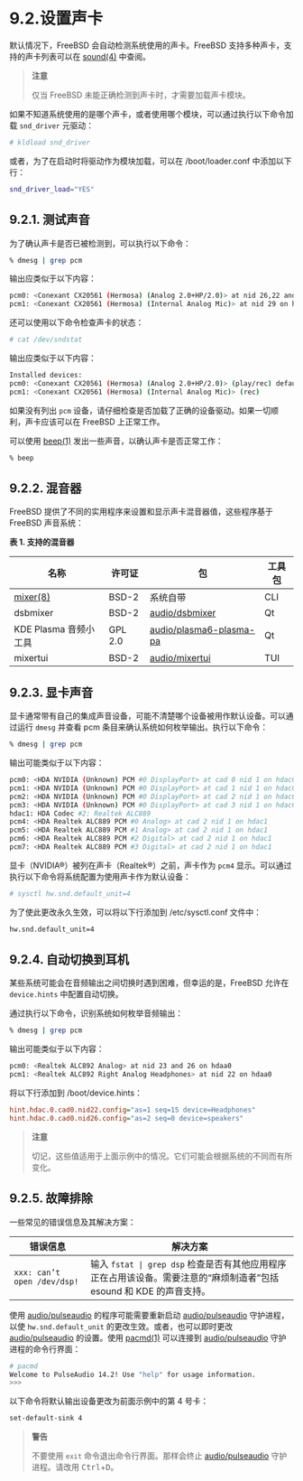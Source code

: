 # 9.2.设置声卡

默认情况下，FreeBSD 会自动检测系统使用的声卡。FreeBSD 支持多种声卡，支持的声卡列表可以在 [sound(4)](https://man.freebsd.org/cgi/man.cgi?query=sound&sektion=4&format=html) 中查阅。

>**注意**
>
>仅当 FreeBSD 未能正确检测到声卡时，才需要加载声卡模块。

如果不知道系统使用的是哪个声卡，或者使用哪个模块，可以通过执行以下命令加载 `snd_driver` 元驱动：

```sh
# kldload snd_driver
```

或者，为了在启动时将驱动作为模块加载，可以在 /boot/loader.conf 中添加以下行：

```sh
snd_driver_load="YES"
```

## 9.2.1. 测试声音

为了确认声卡是否已被检测到，可以执行以下命令：

```sh
% dmesg | grep pcm
```

输出应类似于以下内容：

```sh
pcm0: <Conexant CX20561 (Hermosa) (Analog 2.0+HP/2.0)> at nid 26,22 and 24 on hdaa0
pcm1: <Conexant CX20561 (Hermosa) (Internal Analog Mic)> at nid 29 on hdaa0
```

还可以使用以下命令检查声卡的状态：

```sh
# cat /dev/sndstat
```

输出应类似于以下内容：

```sh
Installed devices:
pcm0: <Conexant CX20561 (Hermosa) (Analog 2.0+HP/2.0)> (play/rec) default
pcm1: <Conexant CX20561 (Hermosa) (Internal Analog Mic)> (rec)
```

如果没有列出 `pcm` 设备，请仔细检查是否加载了正确的设备驱动。如果一切顺利，声卡应该可以在 FreeBSD 上正常工作。

可以使用 [beep(1)](https://man.freebsd.org/cgi/man.cgi?query=beep&sektion=1&format=html) 发出一些声音，以确认声卡是否正常工作：

```sh
% beep
```

## 9.2.2. 混音器

FreeBSD 提供了不同的实用程序来设置和显示声卡混音器值，这些程序基于 FreeBSD 声音系统：

**表 1. 支持的混音器**

| 名称               | 许可证      | 包   | 工具包       |
| ------------------ | ----------- | ---- | ------------ |
| [mixer(8)](https://man.freebsd.org/cgi/man.cgi?query=mixer&sektion=8&format=html) | BSD-2       | 系统自带  | CLI          |
| dsbmixer           | BSD-2       | [audio/dsbmixer](https://cgit.freebsd.org/ports/tree/audio/dsbmixer/) | Qt           |
| KDE Plasma 音频小工具 | GPL 2.0     | [audio/plasma6-plasma-pa](https://cgit.freebsd.org/ports/tree/audio/plasma6-plasma-pa/) | Qt           |
| mixertui           | BSD-2       | [audio/mixertui](https://cgit.freebsd.org/ports/tree/audio/mixertui/) | TUI           |

## 9.2.3. 显卡声音

显卡通常带有自己的集成声音设备，可能不清楚哪个设备被用作默认设备。可以通过运行 `dmesg` 并查看 pcm 条目来确认系统如何枚举输出。执行以下命令：

```sh
% dmesg | grep pcm
```

输出可能类似于以下内容：

```sh
pcm0: <HDA NVIDIA (Unknown) PCM #0 DisplayPort> at cad 0 nid 1 on hdac0
pcm1: <HDA NVIDIA (Unknown) PCM #0 DisplayPort> at cad 1 nid 1 on hdac0
pcm2: <HDA NVIDIA (Unknown) PCM #0 DisplayPort> at cad 2 nid 1 on hdac0
pcm3: <HDA NVIDIA (Unknown) PCM #0 DisplayPort> at cad 3 nid 1 on hdac0
hdac1: HDA Codec #2: Realtek ALC889
pcm4: <HDA Realtek ALC889 PCM #0 Analog> at cad 2 nid 1 on hdac1
pcm5: <HDA Realtek ALC889 PCM #1 Analog> at cad 2 nid 1 on hdac1
pcm6: <HDA Realtek ALC889 PCM #2 Digital> at cad 2 nid 1 on hdac1
pcm7: <HDA Realtek ALC889 PCM #3 Digital> at cad 2 nid 1 on hdac1
```

显卡（NVIDIA®）被列在声卡（Realtek®）之前，声卡作为 `pcm4` 显示。可以通过执行以下命令将系统配置为使用声卡作为默认设备：

```sh
# sysctl hw.snd.default_unit=4
```

为了使此更改永久生效，可以将以下行添加到 /etc/sysctl.conf 文件中：

```sh
hw.snd.default_unit=4
```

## 9.2.4. 自动切换到耳机

某些系统可能会在音频输出之间切换时遇到困难，但幸运的是，FreeBSD 允许在 `device.hints` 中配置自动切换。

通过执行以下命令，识别系统如何枚举音频输出：

```sh
% dmesg | grep pcm
```

输出可能类似于以下内容：

```sh
pcm0: <Realtek ALC892 Analog> at nid 23 and 26 on hdaa0
pcm1: <Realtek ALC892 Right Analog Headphones> at nid 22 on hdaa0
```

将以下行添加到 /boot/device.hints：

```ini
hint.hdac.0.cad0.nid22.config="as=1 seq=15 device=Headphones"
hint.hdac.0.cad0.nid26.config="as=2 seq=0 device=speakers"
```

>**注意**
>
>切记，这些值适用于上面示例中的情况。它们可能会根据系统的不同而有所变化。

## 9.2.5. 故障排除

一些常见的错误信息及其解决方案：

| 错误信息                        | 解决方案 |
| --------------------------------- | -------- |
| `xxx: can’t open /dev/dsp!`      | 输入 `fstat \| grep dsp` 检查是否有其他应用程序正在占用该设备。需要注意的“麻烦制造者”包括 esound 和 KDE 的声音支持。 |

使用 [audio/pulseaudio](https://cgit.freebsd.org/ports/tree/audio/pulseaudio/) 的程序可能需要重新启动 [audio/pulseaudio](https://cgit.freebsd.org/ports/tree/audio/pulseaudio/) 守护进程，以使 `hw.snd.default_unit` 的更改生效。或者，也可以即时更改 [audio/pulseaudio](https://cgit.freebsd.org/ports/tree/audio/pulseaudio/) 的设置。使用 [pacmd(1)](https://man.freebsd.org/cgi/man.cgi?query=pacmd&sektion=1&format=html) 可以连接到 [audio/pulseaudio](https://cgit.freebsd.org/ports/tree/audio/pulseaudio/) 守护进程的命令行界面：

```sh
# pacmd
Welcome to PulseAudio 14.2! Use "help" for usage information.
>>>
```

以下命令将默认输出设备更改为前面示例中的第 4 号卡：

```sh
set-default-sink 4
```

>**警告**
>
>不要使用 `exit` 命令退出命令行界面。那样会终止 [audio/pulseaudio](https://cgit.freebsd.org/ports/tree/audio/pulseaudio/) 守护进程。请改用 <kbd>Ctrl</kbd>+<kbd>D</kbd>。
